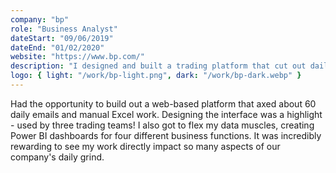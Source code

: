 ```yaml
---
company: "bp"
role: "Business Analyst"
dateStart: "09/06/2019"
dateEnd: "01/02/2020"
website: "https://www.bp.com/"
description: "I designed and built a trading platform that cut out daily paperwork and made helpful data dashboards. This made work smoother for several teams and saved a lot of time on routine tasks."
logo: { light: "/work/bp-light.png", dark: "/work/bp-dark.webp" }
---
```


Had the opportunity to build out a web-based platform that axed about 60 daily emails and manual Excel work. Designing the interface was a highlight - used by three trading teams! I also got to flex my data muscles, creating Power BI dashboards for four different business functions. It was incredibly rewarding to see my work directly impact so many aspects of our company's daily grind.
